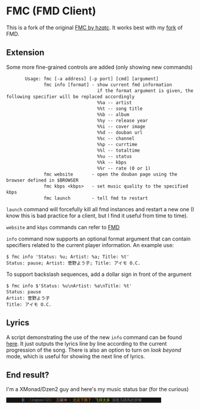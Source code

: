 # FMC (FMD Client)

This is a fork of the original [FMC by hzqtc](https://github.com/hzqtc/fmc). It works best with my [fork](https://github.com/lynnard/fmd) of FMD.

## Extension 

Some more fine-grained controls are added (only showing new commands)

           Usage: fmc [-a address] [-p port] [cmd] [argument]
                  fmc info [format] - show current fmd information
                                      if the format argument is given, the following specifier will be replaced accordingly
                                      %%a -- artist 
                                      %%t -- song title 
                                      %%b -- album 
                                      %%y -- release year 
                                      %%i -- cover image 
                                      %%d -- douban url 
                                      %%c -- channel 
                                      %%p -- currtime 
                                      %%l -- totaltime 
                                      %%u -- status 
                                      %%k -- kbps 
                                      %%r -- rate (0 or 1) 
                  fmc website       - open the douban page using the browser defined in $BROWSER
                  fmc kbps <kbps>   - set music quality to the specified kbps
                  fmc launch        - tell fmd to restart


`launch` command will forcefully kill all fmd instances and restart a new one (I know this is bad practice for a client, but I find it useful from time to time). 

`website` and `kbps` commands can refer to [FMD](https://github.com/lynnard/fmd)

`info` command now supports an optional format argument that can contain specifiers related to the current player information. An example use:

    $ fmc info 'Status: %u; Artist: %a; Title: %t'
    Status: pause; Artist: 菅野よう子; Title: アイモ O.C.

To support backslash sequences, add a dollar sign in front of the argument

    $ fmc info $'Status: %u\nArtist: %a\nTitle: %t'
    Status: pause
    Artist: 菅野よう子
    Title: アイモ O.C.

## Lyrics

A script demonstrating the use of the new `info` command can be found [here](fmclrc). It just outputs the lyrics line by line according to the current progression of the song. There is also an option to turn on *look beyond* mode, which is useful for showing the next line of lyrics.

## End result?

I'm a XMonad/Dzen2 guy and here's my music status bar (for the curious)

![](screenshots/bar.png)
